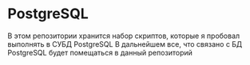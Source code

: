 # PostgreSQL
В этом репозитории хранится набор скриптов, которые я пробовал выполнять в СУБД PostgreSQL
В дальнейшем все, что связано с БД PostgreSQL будет помещаться в данный репозиторий
